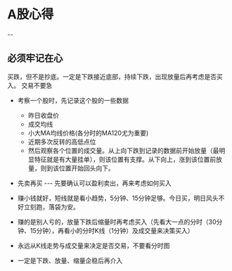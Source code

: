 # A股心得
--
## 必须牢记在心
买跌，但不是抄底。一定是下跌接近底部，持续下跌，出现放量后再考虑是否买入。
交易不要急
- 考察一个股时，先记录这个股的一些数据
  - 昨日收盘价
  - 成交均线
  - 小大MA均线价格(各分时的MA120尤为重要)
  - 近期多次反转的高低点位
  - 然后观察各个位置的成交量。从上向下跌到记录的数据前开始放量（最明显特征就是有大量挂单），则该位置有支撑。从下向上，涨到该位置前放量，则到该位置开始回头向下。
- 先卖再买 --- 先要确认可以盈利卖出，再来考虑如何买入
- 赚小钱就好，短线就是看小趋势，5分钟、15分钟足够。今日买，明日风头不好立刻跑，落袋为安。
- 赚的是别人亏的，放量下跌后缩量时再考虑买入（先看大一点的分时（30分钟、15分钟），再看小的分时K线（1分钟）及成交量来决策买入）
- 永远从K线走势与成交量来决定是否交易，不要看分时图

- 一定是下跌、放量、缩量企稳后再介入
